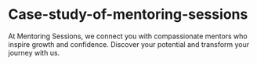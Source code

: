 # Case-study-of-mentoring-sessions
At Mentoring Sessions, we connect you with compassionate mentors who inspire growth and confidence. Discover your potential and transform your journey with us.
